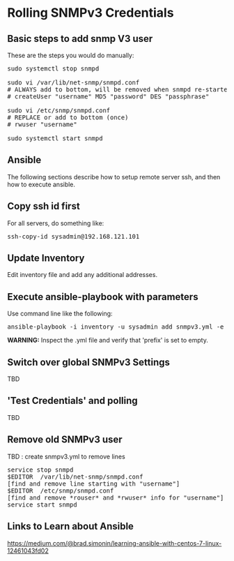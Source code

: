 
# Rolling SNMPv3 Credentials


## Basic steps to add snmp V3 user

These are the steps you would do manually:

<pre>
sudo systemctl stop snmpd

sudo vi /var/lib/net-snmp/snmpd.conf
# ALWAYS add to bottom, will be removed when snmpd re-started
# createUser "username" MD5 "password" DES "passphrase" 

sudo vi /etc/snmp/snmpd.conf 
# REPLACE or add to bottom (once)
# rwuser "username"

sudo systemctl start snmpd
</pre>


## Ansible

The following sections describe how to setup remote server ssh, and then how
to execute ansible.

## Copy ssh id first

For all servers, do something like:

<pre>
ssh-copy-id sysadmin@192.168.121.101
</pre>

## Update Inventory

Edit inventory file and add any additional addresses.

## Execute ansible-playbook with parameters

Use command line like the following:

<pre>
ansible-playbook -i inventory -u sysadmin add_snmpv3.yml -e user=snmpUser -e auth=MD5 -e password=mypassword -e priv=AES -e passphrase=mypassword
</pre>

<b>WARNING:</b> Inspect the .yml file and verify that 'prefix' is set to empty.


## Switch over global SNMPv3 Settings
TBD

## 'Test Credentials' and polling
TBD

## Remove old SNMPv3 user

TBD : create snmpv3.yml to remove lines
<pre>
service stop snmpd
$EDITOR  /var/lib/net-snmp/snmpd.conf
[find and remove line starting with "username"]
$EDITOR  /etc/snmp/snmpd.conf
[find and remove *rouser* and *rwuser* info for "username"]
service start snmpd
</pre>

## Links to Learn about Ansible

https://medium.com/@brad.simonin/learning-ansible-with-centos-7-linux-12461043fd02


